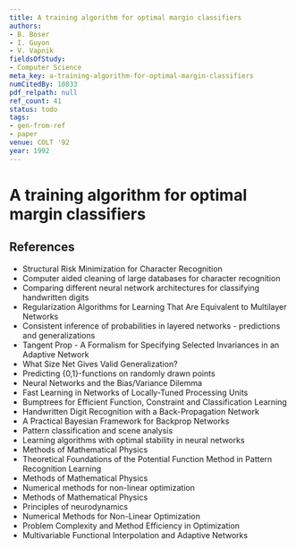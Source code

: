 ```yaml
---
title: A training algorithm for optimal margin classifiers
authors:
- B. Boser
- I. Guyon
- V. Vapnik
fieldsOfStudy:
- Computer Science
meta_key: a-training-algorithm-for-optimal-margin-classifiers
numCitedBy: 10833
pdf_relpath: null
ref_count: 41
status: todo
tags:
- gen-from-ref
- paper
venue: COLT '92
year: 1992
---
```


# A training algorithm for optimal margin classifiers

## References

- Structural Risk Minimization for Character Recognition
- Computer aided cleaning of large databases for character recognition
- Comparing different neural network architectures for classifying handwritten digits
- Regularization Algorithms for Learning That Are Equivalent to Multilayer Networks
- Consistent inference of probabilities in layered networks - predictions and generalizations
- Tangent Prop - A Formalism for Specifying Selected Invariances in an Adaptive Network
- What Size Net Gives Valid Generalization?
- Predicting {0,1}-functions on randomly drawn points
- Neural Networks and the Bias/Variance Dilemma
- Fast Learning in Networks of Locally-Tuned Processing Units
- Bumptrees for Efficient Function, Constraint and Classification Learning
- Handwritten Digit Recognition with a Back-Propagation Network
- A Practical Bayesian Framework for Backprop Networks
- Pattern classification and scene analysis
- Learning algorithms with optimal stability in neural networks
- Methods of Mathematical Physics
- Theoretical Foundations of the Potential Function Method in Pattern Recognition Learning
- Methods of Mathematical Physics
- Numerical methods for non-linear optimization
- Methods of Mathematical Physics
- Principles of neurodynamics
- Numerical Methods for Non-Linear Optimization
- Problem Complexity and Method Efficiency in Optimization
- Multivariable Functional Interpolation and Adaptive Networks
